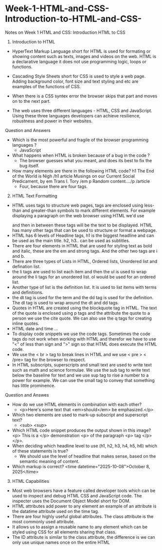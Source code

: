 # Week-1-HTML-and-CSS-Introduction-to-HTML-and-CSS-
Notes on Week 1 HTML and CSS: Introduction HTML to CSS

1. Introduction to HTML

- HyperText Markup Language short for HTML is used for formating or showing content such as texts, images and videos on the web. HTML is a declarative language it does not use programming logic, loops or functions.
   
- Cascading Style Sheets short for CSS is used to style a web page. Adding background color, font size and text styling and etc are examples of the functions of CSS.
- When there is a CSS syntex error the browser skips that part and moves on to the next part.

- The web uses three different languages - HTML, CSS and JavaScript. Using these three languages developers can achieve resilience, robustness and power in their websites.

Question and Answers
- Which is the most powerful and fragile of the browser programming languages ?
  - JavaScript
- What happens when HTML is broken because of a bug in the code ?
  - The browser guesses what you meant, and does its best to fix the bug itself.
- How many elements are there in the following HTML code?
  h1 The End of the World is Nigh /h1 article Musings on our Current Social Predicament, by em Trans I. Tory /em p Random content…./p /article
  - Four, because there are four tags.

2. HTML Text Formatting

- HTML uses tags to structure web pages, tags are enclosed using less-than and greater-than symbols to mark different elements. For example displaying a paragraph on the web browser using HTML we'd use <p> </p> and then in between these tags will be the text to be displayed. HTML has many other tags that can be used to structure or format a webpage.
- HTML has 6 levels of Headline tags, h1 is the biggest headline and can be used as the main title. h2, h3.. can be used as subtitles.
- There are four elements in HTML that are used for styling text as bold and italic, these are the em and strong tags. And the other two tags are i and b.
- There are three types of Lists in HTML, Ordered lists, Unordered list and defination list.
- the li tags are used to list each item and then the ul is used to wrap around the li tags for an unordered list. ol would be used for an ordered list.
- Another type of list is the definition list. It is used to list items with terms and definitions.
-  the dt tag is used for the term and the dd tag is used for the definition. The dl tag is used to wrap around the dt and dd tags.
- Quotes in HTML are created using the blockquote tag in HTML. The text of the quote is enclosed using p tags and the attribute the quote to a person we use the cite quote. We can also use the q tags for creating inline quotes.
- HTML date and time ...   
- To display code snippets we use the code tags. Sometimes the code tags do not work when working with HTML and therefor we have to use "&lt;" of less than sign and "&gt;" sign so that HTML does execute the HTML code.
- We use the &lt; br &gt; tag to break lines in HTML and we use &lt; pre &gt; &lt; /pre&gt; tag for the browser to respect.
- In HTML subscripts, superscripts and small text are used to write text such as math and science formulae. We use the sub tag to write text below the baseline for text and we use sup tag to rise a number to a power for example. We can use the small tag to convey that something has little prominence.

Question and Answes
- How do we use HTML elements in combination with each other?
  - &lt;p&gt;Here's some text that &lt;em&gt;should&lt;/em&gt; be emphasized.&lt;/p&gt;
- Which two elements are used to mark-up subscript and superscript text?
  - &lt;sub&gt;
    &lt;sup&gt;
- Which HTML code snippet produces the output shown in this image?
  &lt;p&gt; This is a &lt;/p&gt; demonstration &lt;p&gt; of the paragraph &lt;p&gt; tag &lt;/p&gt; &lt;/p&gt;.
- When deciding which headline level to use (h1, h2, h3, h4, h5, h6) which of these statements is true?
  - We should use the level of headline that makes sense, based on the semantic meaning of content.
- Which markup is correct?
  &lt;time datetime="2025-10-08"&gt;October 8, 2025&lt;/time&gt;

3. HTML Capabilities
   
- Most web browsers have a feature called developer tools which can be used to inspect and debug HTML CSS and JavaScript code. The inspecter uses the Document Object Model short for DOM.
-  HTML attributes add power to any element an example of an attribute is the datatime attribute used on the time tag.
-  There are four highly useful global attributes. The class attribute is the most commonly used attribute.
-  It allows us to assign a reusable name to any element which can be styled using CSS for all elements sharing that class.
-  The ID attribute is similar to the class attribute, the difference is we can only use unique names once on the entire HTML

  
